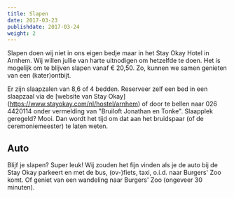 ```yaml
---
title: Slapen
date: 2017-03-23
publishdate: 2017-03-24
weight: 2
---
```


Slapen doen wij niet in ons eigen bedje maar in het Stay Okay Hotel in Arnhem. Wij willen jullie van harte uitnodigen om hetzelfde te doen. Het is mogelijk om te blijven slapen vanaf &euro; 20,50. Zo, kunnen we samen genieten van een (kater)ontbijt.

Er zijn slaapzalen van 8,6 of 4 bedden. Reserveer zelf een bed in een slaapzaal via de [website van Stay Okay] (https://www.stayokay.com/nl/hostel/arnhem) of door te bellen naar 026 4420114 onder vermelding van "Bruiloft Jonathan en Tonke". Slaapplek geregeld? Mooi. Dan wordt het tijd om dat aan het bruidspaar (of de ceremoniemeester) te laten weten. 

## Auto
Blijf je slapen? Super leuk! Wij zouden het fijn vinden als je de auto bij de Stay Okay parkeert en met de bus, (ov-)fiets, taxi, o.i.d. naar Burgers' Zoo komt. Of geniet van een wandeling naar Burgers' Zoo (ongeveer 30 minuten).